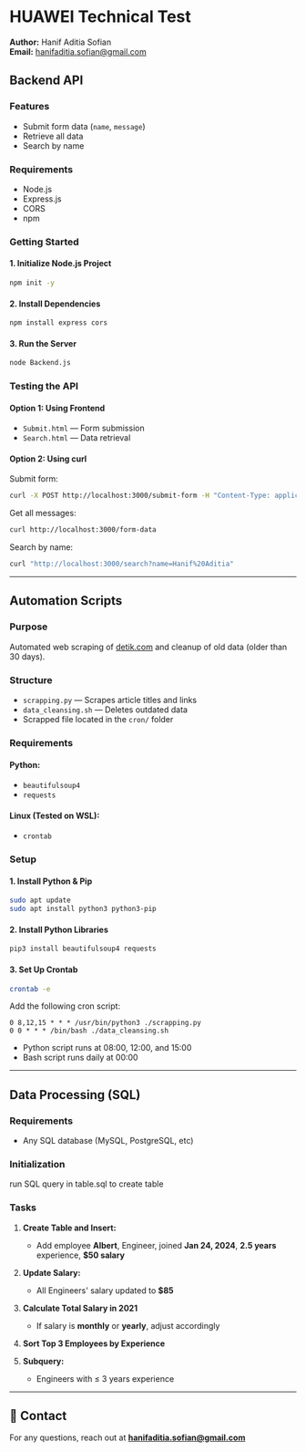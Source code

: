 # HUAWEI Technical Test

**Author:** Hanif Aditia Sofian  
**Email:** hanifaditia.sofian@gmail.com  


## Backend API

### Features

- Submit form data (`name`, `message`)
- Retrieve all data
- Search by name

### Requirements

- Node.js
- Express.js
- CORS
- npm

### Getting Started

#### 1. Initialize Node.js Project
```bash
npm init -y
```

#### 2. Install Dependencies
```bash
npm install express cors
```

#### 3. Run the Server
```bash
node Backend.js
```

### Testing the API

#### Option 1: Using Frontend
- `Submit.html` — Form submission
- `Search.html` — Data retrieval

#### Option 2: Using curl

Submit form:
```bash
curl -X POST http://localhost:3000/submit-form -H "Content-Type: application/json" -d "{\"name\": \"Hanif Aditia\", \"message\": \"Hallo\"}"
```

Get all messages:
```bash
curl http://localhost:3000/form-data
```

Search by name:
```bash
curl "http://localhost:3000/search?name=Hanif%20Aditia"
```

---

## Automation Scripts

### Purpose

Automated web scraping of [detik.com](https://www.detik.com) and cleanup of old data (older than 30 days).

### Structure

- `scrapping.py` — Scrapes article titles and links
- `data_cleansing.sh` — Deletes outdated data
- Scrapped file located in the `cron/` folder

### Requirements

#### Python:
- `beautifulsoup4`
- `requests`

#### Linux (Tested on WSL):
- `crontab`

### Setup

#### 1. Install Python & Pip
```bash
sudo apt update
sudo apt install python3 python3-pip
```

#### 2. Install Python Libraries
```bash
pip3 install beautifulsoup4 requests
```

#### 3. Set Up Crontab
```bash
crontab -e
```

Add the following cron script:
```
0 8,12,15 * * * /usr/bin/python3 ./scrapping.py
0 0 * * * /bin/bash ./data_cleansing.sh
```

- Python script runs at 08:00, 12:00, and 15:00
- Bash script runs daily at 00:00

---

## Data Processing (SQL)

### Requirements

- Any SQL database (MySQL, PostgreSQL, etc)

### Initialization
run SQL query in table.sql to create table
### Tasks

1. **Create Table and Insert:**
   - Add employee **Albert**, Engineer, joined **Jan 24, 2024**, **2.5 years** experience, **$50 salary**

2. **Update Salary:**
   - All Engineers' salary updated to **$85**

3. **Calculate Total Salary in 2021**
   - If salary is **monthly** or **yearly**, adjust accordingly

4. **Sort Top 3 Employees by Experience**

5. **Subquery:**
   - Engineers with ≤ 3 years experience

---

## 📩 Contact

For any questions, reach out at **hanifaditia.sofian@gmail.com**
